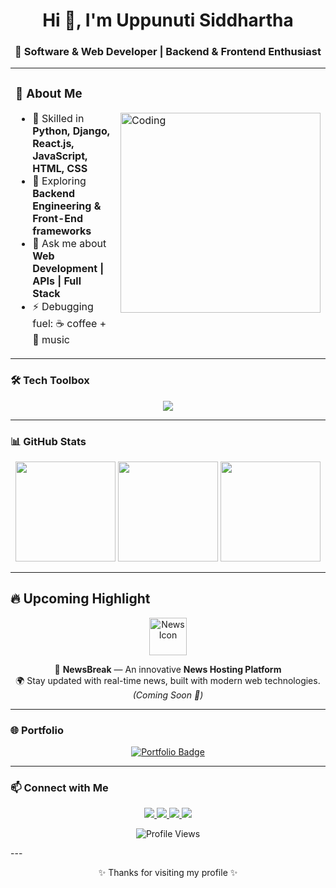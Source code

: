 <h1 align="center">Hi 👋, I'm Uppunuti Siddhartha</h1>
<h3 align="center">🚀 Software & Web Developer | Backend & Frontend Enthusiast</h3>

<table>
<tr>
<td>

### 🌟 About Me  
- 🔧 Skilled in **Python, Django, React.js, JavaScript, HTML, CSS**  
- 🌱 Exploring **Backend Engineering & Front-End frameworks**  
- 💬 Ask me about **Web Development | APIs | Full Stack**  
- ⚡ Debugging fuel: ☕ coffee + 🎵 music  

</td>
<td>
  <img alt="Coding" width="320" src="https://cdn.dribbble.com/users/1162077/screenshots/3848914/programmer.gif"/>
</td>
</tr>
</table>


### 🛠️ Tech Toolbox  

<p align="center">
  <img src="https://skillicons.dev/icons?i=python,django,react,js,html,css,postgres,git,github,vscode" />
</p>

---

### 📊 GitHub Stats  

<p align="center">
  <img src="https://github-readme-stats.vercel.app/api?username=uppunutisiddhartha&show_icons=true&theme=tokyonight&hide_border=true&border_radius=20" height="160"/>
  <img src="https://streak-stats.demolab.com?user=uppunutisiddhartha&theme=tokyonight&hide_border=true&border_radius=20" height="160"/>
  <img src="https://github-readme-stats.vercel.app/api/top-langs/?username=uppunutisiddhartha&layout=compact&theme=tokyonight&hide_border=true&border_radius=20" height="160"/>
</p>




---

## 🔥 Upcoming Highlight  

<p align="center">
  <img src="https://img.icons8.com/color/96/news.png" width="60" alt="News Icon"/>
</p>

<p align="center">
  🚨 <b>NewsBreak</b> — An innovative <b>News Hosting Platform</b>  
  <br>
  🌍 Stay updated with real-time news, built with modern web technologies.  
  <br>
  <i>(Coming Soon 🚀)</i>
</p>


---

### 🌐 Portfolio  

<p align="center">
  <a href="https://portifolio-siddu-1.onrender.com/" target="_blank">
    <img src="https://img.shields.io/badge/🌍 Visit My Portfolio-1e3c72?style=for-the-badge&logo=firefox&logoColor=white" alt="Portfolio Badge"/>
  </a>
</p>

---

### 📫 Connect with Me  

<p align="center">
  <a href="mailto:uppunutisiddhartha@gmail.com">
    <img src="https://img.shields.io/badge/Gmail-D14836?style=for-the-badge&logo=gmail&logoColor=white"/>
  </a>
  <a href="https://www.linkedin.com/in/siddhartha55/">
    <img src="https://img.shields.io/badge/LinkedIn-0A66C2?style=for-the-badge&logo=linkedin&logoColor=white"/>
  </a>
  <a href="https://github.com/uppunutisiddhartha">
    <img src="https://img.shields.io/badge/GitHub-181717?style=for-the-badge&logo=github&logoColor=white"/>
  </a>
  <a href="https://portifolio-siddu-1.onrender.com/">
    <img src="https://img.shields.io/badge/Portfolio-2C3E50?style=for-the-badge&logo=vercel&logoColor=white"/>
  </a>
</p>

<p align="center">
  <img src="https://komarev.com/ghpvc/?username=uppunutisiddhartha&style=flat-square&color=blue" alt="Profile Views"/>
</p>
---

<p align="center">✨ Thanks for visiting my profile ✨</p>
